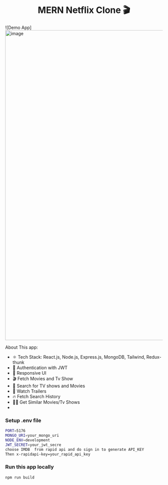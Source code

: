 <h1 align="center">MERN Netflix Clone 🎬</h1>

![Demo App] <img width="1919" height="989" alt="image" src="https://github.com/user-attachments/assets/82e3cbee-0b5f-4d13-957f-55b25e40cd3c" />



About This app:

-   ⚛️ Tech Stack: React.js, Node.js, Express.js, MongoDB, Tailwind, Redux-thunk
-   🔐 Authentication with JWT
-   📱 Responsive UI
-   🎬 Fetch Movies and Tv Show
-   🔎 Search for TV shows and Movies
-   🎥 Watch Trailers
-   🔥 Fetch Search History
-   🐱‍👤 Get Similar Movies/Tv Shows
-  



### Setup .env file

```bash
PORT=5176
MONGO_URI=your_mongo_uri
NODE_ENV=development
JWT_SECRET=your_jwt_secre
choose IMDB  from rapid api and do sign in to generate API_KEY
Then x-rapidapi-key=your_rapid_api_key
```

### Run this app locally

```shell
npm run build
```




